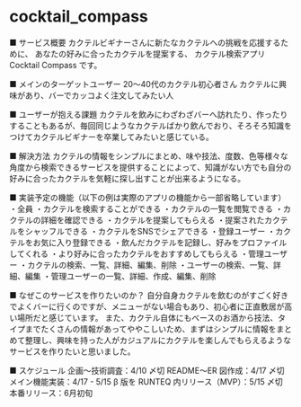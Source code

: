 # cocktail_compass

■ サービス概要
カクテルビギナーさんに新たなカクテルへの挑戦を応援するために、
あなたの好みに合ったカクテルを提案する、
カクテル検索アプリ Cocktail Compass です。

■ メインのターゲットユーザー
20〜40代のカクテル初心者さん
カクテルに興味があり、バーでカッコよく注文してみたい人

■ ユーザーが抱える課題
カクテルを飲みにわざわざバーへ訪れたり、作ったりすることもあるが、毎回同じようなカクテルばかり飲んでおり、そろそろ知識をつけてカクテルビギナーを卒業してみたいと感じている。

■ 解決方法
カクテルの情報をシンプルにまとめ、味や技法、度数、色等様々な角度から検索できるサービスを提供することによって、知識がない方でも自分の好みに合ったカクテルを気軽に探し出すことが出来るようになる。

■ 実装予定の機能（以下の例は実際のアプリの機能から一部省略しています）
・全員
  ・カクテルを検索することができる
  ・カクテルの一覧を閲覧できる
  ・カクテルの詳細を確認できる
  ・カクテルを提案してもらえる
  ・提案されたカクテルをシャッフルできる
  ・カクテルをSNSでシェアできる
・登録ユーザー
  ・カクテルをお気に入り登録できる
  ・飲んだカクテルを記録し、好みをプロファイルしてくれる
  ・より好みに合ったカクテルをおすすめしてもらえる
・管理ユーザー
  ・カクテルの検索、一覧、詳細、編集、削除
  ・ユーザーの検索、一覧、詳細、編集
  ・管理ユーザーの一覧、詳細、作成、編集、削除

■ なぜこのサービスを作りたいのか？
自分自身カクテルを飲むのがすごく好きでよくバーに行くのですが、メニューがない場合もあり、初心者に正直敷居が高い場所だと感じています。
また、カクテル自体にもベースのお酒から技法、タイプまでたくさんの情報があってややこしいため、まずはシンプルに情報をまとめて整理し、興味を持った人がカジュアルにカクテルを楽しんでもらえるようなサービスを作りたいと思いました。

■ スケジュール
企画〜技術調査：4/10 〆切
README〜ER 図作成：4/17 〆切
メイン機能実装：4/17 - 5/15
β 版を RUNTEQ 内リリース（MVP）：5/15 〆切
本番リリース：6月初旬
